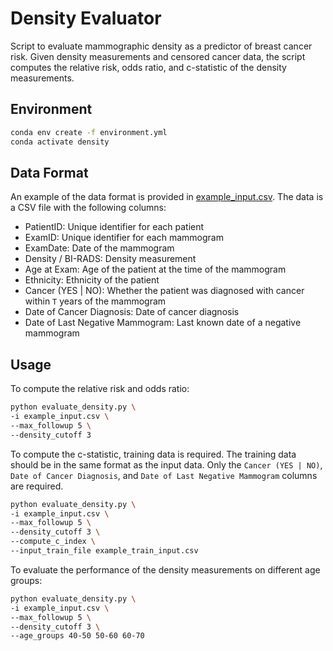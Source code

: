 # Density Evaluator

Script to evaluate mammographic density as a predictor of breast cancer risk. Given density measurements and censored cancer data, the script computes the relative risk, odds ratio, and c-statistic of the density measurements.

## Environment

```bash
conda env create -f environment.yml
conda activate density
```

## Data Format

An example of the data format is provided in [example_input.csv](example_input.csv). The data is a CSV file with the following columns:

- PatientID: Unique identifier for each patient
- ExamID: Unique identifier for each mammogram
- ExamDate: Date of the mammogram
- Density / BI-RADS: Density measurement 
- Age at Exam: Age of the patient at the time of the mammogram
- Ethnicity: Ethnicity of the patient
- Cancer (YES | NO): Whether the patient was diagnosed with cancer within `T`  years of the mammogram
- Date of Cancer Diagnosis: Date of cancer diagnosis
- Date of Last Negative Mammogram: Last known date of a negative mammogram

## Usage


To compute the relative risk and odds ratio:

```bash
python evaluate_density.py \
-i example_input.csv \
--max_followup 5 \
--density_cutoff 3
```

To compute the c-statistic, training data is required. The training data should be in the same format as the input data. Only the 
`Cancer (YES | NO)`, `Date of Cancer Diagnosis`, and `Date of Last Negative Mammogram` columns are required.

```bash
python evaluate_density.py \
-i example_input.csv \
--max_followup 5 \
--density_cutoff 3 \
--compute_c_index \
--input_train_file example_train_input.csv
```

To evaluate the performance of the density measurements on different age groups:

```bash
python evaluate_density.py \
-i example_input.csv \
--max_followup 5 \
--density_cutoff 3 \
--age_groups 40-50 50-60 60-70
```

